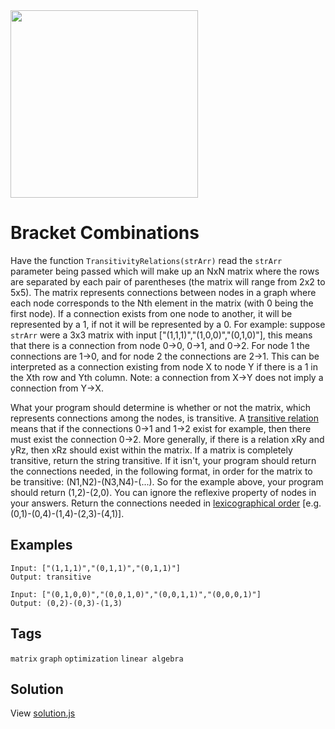 <img src="https://coderbytestaticimages.s3.amazonaws.com/consumer-v2/nav/coderbyte_logo_digital_multi_light.png" width="300" />

# Bracket Combinations
Have the function `TransitivityRelations(strArr)` read the `strArr` parameter being passed which will make up an NxN matrix where the rows are separated by each 
pair of parentheses (the matrix will range from 2x2 to 5x5). The matrix represents connections between nodes in a graph where each node corresponds to the Nth 
element in the matrix (with 0 being the first node). If a connection exists from one node to another, it will be represented by a 1, if not it will be represented 
by a 0. For example: suppose `strArr` were a 3x3 matrix with input ["(1,1,1)","(1,0,0)","(0,1,0)"], this means that there is a connection from node 0->0, 0->1, and 0->2. 
For node 1 the connections are 1->0, and for node 2 the connections are 2->1. This can be interpreted as a connection existing from node X to node Y if there is a 1 in
the Xth row and Yth column. Note: a connection from X->Y does not imply a connection from Y->X.

What your program should determine is whether or not the matrix, which represents connections among the nodes, is transitive. A [transitive relation](https://en.wikipedia.org/wiki/Transitive_relation)
means that if the connections 0->1 and 1->2 exist for example, then there must exist the connection 0->2. More generally, if there is a relation xRy and yRz, 
then xRz should exist within the matrix. If a matrix is completely transitive, return the string transitive. If it isn't, your program should return the 
connections needed, in the following format, in order for the matrix to be transitive: (N1,N2)-(N3,N4)-(...). So for the example above, your program should return (1,2)-(2,0). 
You can ignore the reflexive property of nodes in your answers. Return the connections needed in [lexicographical order](http://en.wikipedia.org/wiki/Lexicographical_order) [e.g. (0,1)-(0,4)-(1,4)-(2,3)-(4,1)].

## Examples

```
Input: ["(1,1,1)","(0,1,1)","(0,1,1)"]
Output: transitive
```

```
Input: ["(0,1,0,0)","(0,0,1,0)","(0,0,1,1)","(0,0,0,1)"]
Output: (0,2)-(0,3)-(1,3)
```

## Tags
`matrix` `graph` `optimization` `linear algebra`

## Solution
View [solution.js](https://github.com/udede/coderbyte/blob/main/transitivity-relations/solution.js)
